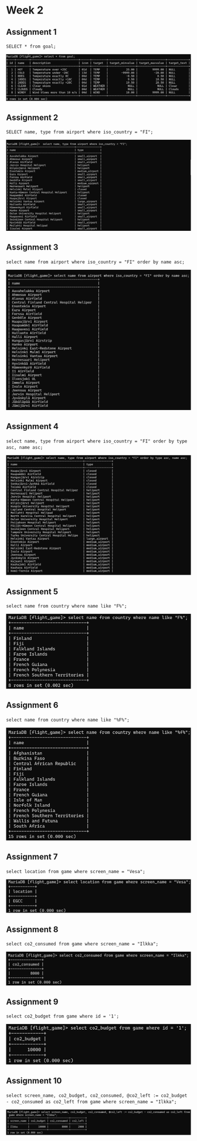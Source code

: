 # Week 2

## Assignment 1
`SELECT * from goal;`

![screenshot](W3_E2_1.png)

## Assignment 2
`SELECT name, type from airport where iso_country = "FI";`

![screenshot](W3_E2_2.png)

## Assignment 3
`select name from airport where iso_country = "FI" order by name asc;`

![screenshot](W3_E2_3.png)

## Assignment 4
`select name, type from airport where iso_country = "FI" order by type asc, name asc;`

![screenshot](W3_E2_4.png)

## Assignment 5
`select name from country where name like "F%";`

![W3_E2_5.png](W3_E2_5.png)

## Assignment 6
`select name from country where name like "%F%";`

![W3_E2_6.png](W3_E2_6.png)

## Assignment 7
`select location from game where screen_name = "Vesa";`

![W3_E2_7.png](W3_E2_7.png)

## Assignment 8
`select co2_consumed from game where screen_name = "Ilkka";`

![W3_E2_8.png](W3_E2_8.png)

## Assignment 9
`select co2_budget from game where id = '1';`

![W3_E2_9.png](W3_E2_9.png)

## Assignment 10
`select screen_name, co2_budget, co2_consumed, @co2_left := co2_budget - co2_consumed as co2_left from game where screen_name = "Ilkka";`

![W3_E2_10.png](W3_E2_10.png)
